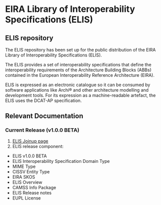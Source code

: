 # EIRA Library of Interoperability Specifications (ELIS)

## ELIS repository
The ELIS repository has been set up for the public distribution of the EIRA Library of Interoperability Specifications (ELIS). 

The ELIS provides a set of interoperability specifications that define the interoperability requirements of the Architecture Building Blocks (ABBs) contained in the European Interoperability Reference Architecture (EIRA). 

ELIS is expressed as an electronic catalogue so it can be consumed by software applications like Archi® and other architecture modelling and development tools. For its expression as a machine-readable artefact, the ELIS uses the DCAT-AP specification.

## Relevant Documentation
### Current Release (v1.0.0 BETA)

1. [ELIS Joinup page](https://joinup.ec.europa.eu/collection/common-assessment-method-standards-and-specifications-camss/about)
2. ELIS release component:
* ELIS v1.0.0 BETA
* ELIS Interoperability Specification Domain Type
* MIME Type
* CISSV Entity Type
* EIRA SKOS
* ELIS Overview
* CAMSS Info Package
* ELIS Release notes
* EUPL License
  
